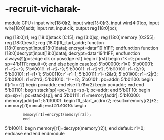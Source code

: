 # -recruit-vicharak-
module CPU (
input wire[18:0]r2,
input wire[18:0]r3,
input wire[4:0]op,
input wire[18:0]addr,
input rst,
input clk,
output reg [18:0]pc);

reg [18:0]r1;
reg [18:0]stack [0:15];
reg [3:0]sp;
reg [18:0]memory [0:255];
reg [18:0]result;
reg [18:0]fft_start_addr;
function [18:0]encrypt(input[18:0]data);
        encrypt=data^19'h1FF;
endfunction
function [18:0]decrypt(input[18:0]data);
        decrypt=data^19'h1FF;
endfunction
always@(posedge clk or posedge rst)
begin
if(rst)
begin
    r1<=0;
    pc<=0;
    sp=4'b1111;
    result=0;
    end
else
begin
case(op)
5'b00000: r1=0;
5'b00001: r1=r2+r3;
5'b00010: r1=r2-r3;
5'b00011: r1=r2*r3;
5'b00100: r1=r2/r3;
5'b00101: r1=r1+1;
5'b00110: r1=r1-1;
5'b00111: r1=r2&r3;
5'b01000: r1=r2|r3;
5'b01001: r1=r2^r3;
5'b01010: r1=~r2;
5'b01011: pc=addr;
5'b01100: begin
            if(r1==r2)
            begin
            pc=addr;
            end
            else if(r1!=r2)
            begin
            pc=addr;
            end
          end  
5'b01101: begin
            stack[sp]=pc+1;
            sp=sp-1;
            pc=addr;
            end
5'b01110: begin
            sp=sp+1;
            pc=stack[sp];
            end
5'b01111: r1=memory[addr];
5'b10000: memory[addr]=r1;
5'b10001: begin
            fft_start_addr=r2;
            result=memory[r2]*2;
            memory[r1]=result;
            end
5'b10010: begin
            
            memory[r1]=encrypt(memory[r2]);
            end
5'b10011: begin
            memory[r1]=decrypt(memory[r2]);
            end
default: r1=0;
endcase
end
end
endmodule
